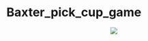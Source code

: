 # Baxter_pick_cup_game

<p align="center">
<img src="https://github.com/zhouyuan7/Baxter-project-1/blob/master/gif/baxter_project_1_gif_3.gif"/>
</p>
